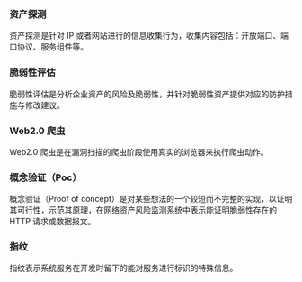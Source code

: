 ### 资产探测	
资产探测是针对 IP 或者网站进行的信息收集行为，收集内容包括：开放端口、端口协议、服务组件等。
### 脆弱性评估	
脆弱性评估是分析企业资产的风险及脆弱性，并针对脆弱性资产提供对应的防护措施与修改建议。
### Web2.0 爬虫	
Web2.0 爬虫是在漏洞扫描的爬虫阶段使用真实的浏览器来执行爬虫动作。
### 概念验证（Poc）	
概念验证（Proof of concept）是对某些想法的一个较短而不完整的实现，以证明其可行性，示范其原理，在网络资产风险监测系统中表示能证明脆弱性存在的 HTTP 请求或数据报文。
### 指纹	
指纹表示系统服务在开发时留下的能对服务进行标识的特殊信息。
